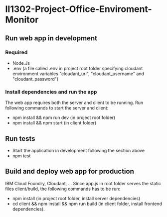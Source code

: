 # II1302-Project-Office-Enviroment-Monitor

## Run web app in development
### Required
- Node.Js
- .env (a file called .env in project root folder specifying cloudant environment variables "cloudant_url", "cloudant_username" and "cloudant_password")
### Install dependencies and run the app
The web app requires both the server and client to be running.
Run following commands to start the server and client:
- npm install && npm run dev (in project root folder)
- npm install && npm start   (in client folder)

## Run tests
- Start the application in development following the section above
- npm test

## Build and deploy web app for production
IBM Cloud Foundry, Cloudant, ...
Since app.js in root folder serves the static files client/build, the following commands has to be run:
- npm install (in project root folder, install server dependencies)
- cd client && npm install && npm run build (in client folder, install frontend dependencies).

